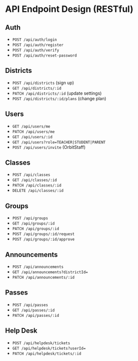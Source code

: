 # API Endpoint Design (RESTful)

## Auth
- `POST /api/auth/login`
- `POST /api/auth/register`
- `POST /api/auth/verify`
- `POST /api/auth/reset-password`

## Districts
- `POST /api/districts` (sign up)
- `GET /api/districts/:id`
- `PATCH /api/districts/:id` (update settings)
- `POST /api/districts/:id/plans` (change plan)

## Users
- `GET /api/users/me`
- `PATCH /api/users/me`
- `GET /api/users/:id`
- `GET /api/users?role=TEACHER|STUDENT|PARENT`
- `POST /api/users/invite` (OrbitStaff)

## Classes
- `POST /api/classes`
- `GET /api/classes/:id`
- `PATCH /api/classes/:id`
- `DELETE /api/classes/:id`

## Groups
- `POST /api/groups`
- `GET /api/groups/:id`
- `PATCH /api/groups/:id`
- `POST /api/groups/:id/request`
- `POST /api/groups/:id/approve`

## Announcements
- `POST /api/announcements`
- `GET /api/announcements?districtId=`
- `PATCH /api/announcements/:id`

## Passes
- `POST /api/passes`
- `GET /api/passes/:id`
- `PATCH /api/passes/:id`

## Help Desk
- `POST /api/helpdesk/tickets`
- `GET /api/helpdesk/tickets?userId=`
- `PATCH /api/helpdesk/tickets/:id`
